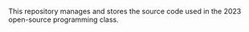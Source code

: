 This repository manages and stores the source code used in the 2023 open-source programming class.


